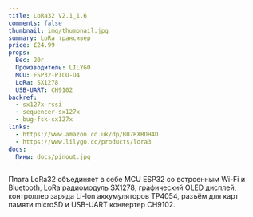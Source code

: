 ```yaml
---
title: LoRa32 V2.1_1.6
comments: false
thumbnail: img/thumbnail.jpg
summary: LoRa трансивер
price: £24.99
props:
  Вес: 20г
  Производитель: LILYGO
  MCU: ESP32-PICO-D4
  LoRa: SX1278
  USB-UART: CH9102
backref: 
  - sx127x-rssi
  - sequencer-sx127x
  - bug-fsk-sx127x
links:
  - https://www.amazon.co.uk/dp/B07RXRDH4D
  - https://www.lilygo.cc/products/lora3
docs:
  Пины: docs/pinout.jpg
---
```

Плата LoRa32 объединяет в себе MCU ESP32 со встроенным Wi-Fi и Bluetooth, LoRa радиомодуль SX1278, графический OLED дисплей, контроллер заряда Li-Ion аккумуляторов TP4054, разъём для карт памяти microSD и USB-UART конвертер CH9102.